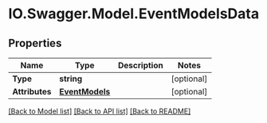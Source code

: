 # IO.Swagger.Model.EventModelsData
## Properties

Name | Type | Description | Notes
------------ | ------------- | ------------- | -------------
**Type** | **string** |  | [optional] 
**Attributes** | [**EventModels**](EventModels.md) |  | [optional] 

[[Back to Model list]](../README.md#documentation-for-models) [[Back to API list]](../README.md#documentation-for-api-endpoints) [[Back to README]](../README.md)

